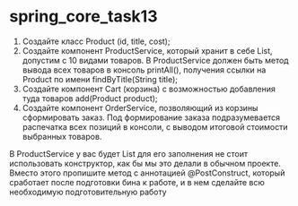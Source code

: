 # spring_core_task13
1. Создайте класс Product (id, title, cost);
2. Создайте компонент ProductService, который хранит в себе List<Product>, допустим с 10
видами товаров. В ProductService должен быть метод вывода всех товаров в консоль printAll(),
получения ссылки на Product по имени findByTitle(String title);
3. Создайте компонент Cart (корзина) с возможностью добавления туда товаров add(Product
product);
4. Создайте компонент OrderService, позволяющий из корзины сформировать заказ. Под
формирование заказа подразумевается распечатка всех позиций в консоли, с выводом
итоговой стоимости выбранных товаров.

В ProductService у вас будет List<Product> для его заполнения не стоит использовать конструктор, как
бы мы это делали в обычном проекте. Вместо этого пропишите метод с аннотацией @PostConstruct,
который сработает после подготовки бина к работе, и в нем сделайте всю необходимую
подготовительную работу
